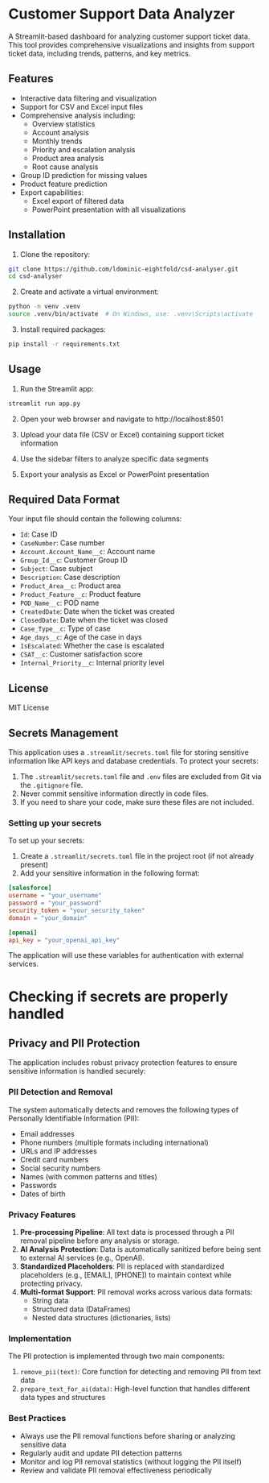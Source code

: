 # Customer Support Data Analyzer

A Streamlit-based dashboard for analyzing customer support ticket data. This tool provides comprehensive visualizations and insights from support ticket data, including trends, patterns, and key metrics.

## Features

- Interactive data filtering and visualization
- Support for CSV and Excel input files
- Comprehensive analysis including:
  - Overview statistics
  - Account analysis
  - Monthly trends
  - Priority and escalation analysis
  - Product area analysis
  - Root cause analysis
- Group ID prediction for missing values
- Product feature prediction
- Export capabilities:
  - Excel export of filtered data
  - PowerPoint presentation with all visualizations

## Installation

1. Clone the repository:
```bash
git clone https://github.com/ldominic-eightfold/csd-analyser.git
cd csd-analyser
```

2. Create and activate a virtual environment:
```bash
python -m venv .venv
source .venv/bin/activate  # On Windows, use: .venv\Scripts\activate
```

3. Install required packages:
```bash
pip install -r requirements.txt
```

## Usage

1. Run the Streamlit app:
```bash
streamlit run app.py
```

2. Open your web browser and navigate to http://localhost:8501

3. Upload your data file (CSV or Excel) containing support ticket information

4. Use the sidebar filters to analyze specific data segments

5. Export your analysis as Excel or PowerPoint presentation

## Required Data Format

Your input file should contain the following columns:
- `Id`: Case ID
- `CaseNumber`: Case number
- `Account.Account_Name__c`: Account name
- `Group_Id__c`: Customer Group ID
- `Subject`: Case subject
- `Description`: Case description
- `Product_Area__c`: Product area
- `Product_Feature__c`: Product feature
- `POD_Name__c`: POD name
- `CreatedDate`: Date when the ticket was created
- `ClosedDate`: Date when the ticket was closed
- `Case_Type__c`: Type of case
- `Age_days__c`: Age of the case in days
- `IsEscalated`: Whether the case is escalated
- `CSAT__c`: Customer satisfaction score
- `Internal_Priority__c`: Internal priority level

## License

MIT License

## Secrets Management

This application uses a `.streamlit/secrets.toml` file for storing sensitive information like API keys and database credentials. To protect your secrets:

1. The `.streamlit/secrets.toml` file and `.env` files are excluded from Git via the `.gitignore` file.
2. Never commit sensitive information directly in code files.
3. If you need to share your code, make sure these files are not included.

### Setting up your secrets

To set up your secrets:

1. Create a `.streamlit/secrets.toml` file in the project root (if not already present)
2. Add your sensitive information in the following format:

```toml
[salesforce]
username = "your_username"
password = "your_password"
security_token = "your_security_token"
domain = "your_domain"

[openai]
api_key = "your_openai_api_key"
```

The application will use these variables for authentication with external services.

# Checking if secrets are properly handled

## Privacy and PII Protection

The application includes robust privacy protection features to ensure sensitive information is handled securely:

### PII Detection and Removal

The system automatically detects and removes the following types of Personally Identifiable Information (PII):
- Email addresses
- Phone numbers (multiple formats including international)
- URLs and IP addresses
- Credit card numbers
- Social security numbers
- Names (with common patterns and titles)
- Passwords
- Dates of birth

### Privacy Features

1. **Pre-processing Pipeline**: All text data is processed through a PII removal pipeline before any analysis or storage.
2. **AI Analysis Protection**: Data is automatically sanitized before being sent to external AI services (e.g., OpenAI).
3. **Standardized Placeholders**: PII is replaced with standardized placeholders (e.g., [EMAIL], [PHONE]) to maintain context while protecting privacy.
4. **Multi-format Support**: PII removal works across various data formats:
   - String data
   - Structured data (DataFrames)
   - Nested data structures (dictionaries, lists)

### Implementation

The PII protection is implemented through two main components:
1. `remove_pii(text)`: Core function for detecting and removing PII from text data
2. `prepare_text_for_ai(data)`: High-level function that handles different data types and structures

### Best Practices

- Always use the PII removal functions before sharing or analyzing sensitive data
- Regularly audit and update PII detection patterns
- Monitor and log PII removal statistics (without logging the PII itself)
- Review and validate PII removal effectiveness periodically
